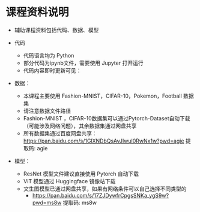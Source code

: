 # 课程资料说明

+ 辅助课程资料包括代码、数据、模型

+ 代码
  + 代码语言均为 Python
  + 部分代码为ipynb文件，需要使用 Jupyter 打开运行
  + 代码内容即时更新可见：
+ 数据：
  + 本课程主要使用 Fashion-MNIST，CIFAR-10，Pokemon，Football 数据集
  + 请注意数据文件路径
  + Fashion-MNIST ，CIFAR-10数据集可以通过Pytorch-Dataset自动下载（可能涉及网络问题），其余数据集通过网盘共享
  + 所有数据集通过百度网盘共享： https://pan.baidu.com/s/1GlXNDbQsAvJIwul0RwNx1w?pwd=agie 提取码: agie 
+ 模型：
  + ResNet 模型文件建议直接使用 Pytorch 自动下载
  + ViT 模型通过 Huggingface 镜像站下载
  + 文生图模型已通过网盘共享，如果有网络条件可以自己选择不同类型的
    + https://pan.baidu.com/s/17ZJDywfrCpgsSNKa_ygS9w?pwd=ms8w 提取码: ms8w 
